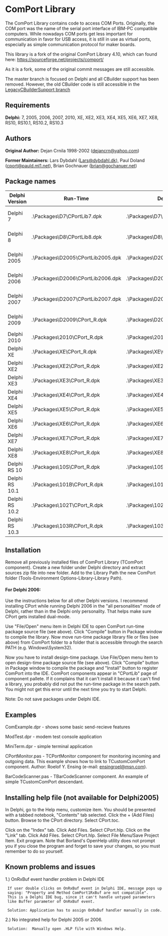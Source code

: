 # ComPort Library

The ComPort Library contains code to access COM Ports. Originally, the COM port was the name of the serial port interface of IBM-PC compatible computers.
While nowadays COM ports get less important for communication in favor for USB access, it is still in use as virtual ports, especially as simple communication protocol for maker boards.

This library is a fork of the original ComPort Library 4.10, which can found here:  https://sourceforge.net/projects/comport/

As it is a fork, some of the original commit messages are still accessible.

The master branch is focused on Delphi and all CBuilder support has been removed. However, the old CBuilder code is still accessible in the [LegacyCBuilderSupport branch](../../tree/LegacyCBuilderSupport/)

## Requirements

**Delphi:** 7, 2005, 2006, 2007, 2010, XE, XE2, XE3, XE4, XE5, XE6, XE7, XE8, RS10, RS10.1, RS10.2, RS10.3

## Authors

**Original Author:** Dejan Crnila 1998-2002 (dejancrn@yahoo.com)

**Former Maintainers:** Lars Dybdahl (Lars@dybdahl.dk), Paul Doland (cport@pauld.ml1.net), Brian Gochnauer (brian@gochanuer.net)

## Package names

| Delphi Version | Run-Time | Design-Time | State |
|---|---|---|---|
| Delphi 7 | .\Packages\D7\CPortLib7.dpk | .\Packages\D7\DsgnCPort7.dpk | not sufficiently tested |
| Delphi 8 | .\Packages\D8\CPortLib8.dpk | .\Packages\D8\DsgnCPort8.dpk | not sufficiently tested |
| Delphi 2005 | .\Packages\D2005\CPortLib2005.dpk | .\Packages\D2005\DsgnCPort2005.dpk | not sufficiently tested |
| Delphi 2006 | .\Packages\D2006\CPortLib2006.dpk | .\Packages\D2006\DsgnCPort2006.dpk | not sufficiently tested |
| Delphi 2007 | .\Packages\D2007\CPortLib2007.dpk | .\Packages\D2007\DsgnCPort2007.dpk | not sufficiently tested |
| Delphi 2009 | .\Packages\D2009\CPort_R.dpk | .\Packages\D2009\CPort_D.dpk | not sufficiently tested |
| Delphi 2010 | .\Packages\2010\CPort_R.dpk | .\Packages\2010\CPort_D.dpk | should work |
| Delphi XE | .\Packages\XE\CPort_R.dpk | .\Packages\XE\CPort_D.dpk | should work |
| Delphi XE2 | .\Packages\XE2\CPort_R.dpk | .\Packages\XE2\CPort_D.dpk | tested |
| Delphi XE3 | .\Packages\XE3\CPort_R.dpk | .\Packages\XE3\CPort_D.dpk | should work |
| Delphi XE4 | .\Packages\XE4\CPort_R.dpk | .\Packages\XE4\.dpk | should work |
| Delphi XE5 | .\Packages\XE5\CPort_R.dpk | .\Packages\XE5\CPort_D.dpk | should work |
| Delphi XE6 | .\Packages\XE6\CPort_R.dpk | .\Packages\XE6\CPort_D.dpk | should work |
| Delphi XE7 | .\Packages\XE7\CPort_R.dpk | .\Packages\XE7\CPort_D.dpk | tested |
| Delphi XE8 | .\Packages\XE8\CPort_R.dpk | .\Packages\XE8\CPort_D.dpk | should work |
| Delphi RS 10 | .\Packages\10S\CPort_R.dpk | .\Packages\10S\CPort_D.dpk | should work |
| Delphi RS 10.1 | .\Packages\101B\CPort_R.dpk | .\Packages\101B\CPort_D.dpk | should work |
| Delphi RS 10.2 | .\Packages\102T\CPort_R.dpk | .\Packages\102T\CPort_D.dpk | tested |
| Delphi RS 10.3 | .\Packages\103R\CPort_R.dpk | .\Packages\103R\CPort_D.dpk | should work |



## Installation

Remove all previously installed files of ComPort Library (TComPort component). Create a new folder under Delphi directory and extract sources zip file into new folder. Add to the Library Path the new ComPort folder (Tools-Environment Options-Library-Library Path).

#### For Delphi 2006:

Use the instructions below for all other Delphi versions. I recommend installing CPort while running Delphi 2006 in the "all personalities" mode of Delphi, rather than in the Delphi only personality. That helps make sure CPort gets installed dual-mode.

Use "File/Open" menu item in Delphi IDE to open ComPort run-time package source file (see above). Click "Compile" button in Package window to compile the library. Now move run-time package library file or files (see above) from ComPort folder to a folder that is accessible through the search PATH (e.g. Windows\System32).

Now you have to install design-time package. Use File/Open menu item to open design-time package source file (see above). Click "Compile" button in Package window to compile the package and "Install" button to register ComPort into the IDE. ComPort components appear in "CPortLib" page of component pallete.  If it complains that it can't install it because it can't find a library, you probably did not put the run-time package in the search path. You might not get this error until the next time you try to start Delphi.

Note: Do not save packages under Delphi IDE.

## Examples

  ComExample.dpr - shows some basic send-recieve features

  ModTest.dpr - modem test console application

  MiniTerm.dpr - simple terminal application

  CPortMonitor.pas - TCPortMonitor component for monitoring incoming and  outgoing data. This example shows how to link to TCustomComPort component. Author: Roelof Y. Ensing (e-mail: ensingroel@msn.com).

  BarCodeScanner.pas - TBarCodeScanner component. An example of simple TCustomComPort descendant. 


## Installing help file (not available for Delphi2005)
In Delphi, go to the Help menu, customize item. You should be presented with a tabbed notebook, "Contents" tab selected. Click the + (Add Files)  button. Browse to the CPort directory. Select CPort.toc. 

Click on the "Index" tab. Click Add Files. Select CPort.hlp. Click on the "Link" tab. Click Add Files. Select CPort.hlp. Select File Menu/Save Project Item. Exit program. Note that Borland's OpenHelp utility does not prompt you if you close the program and forget to save your changes, so you must remember to do so yourself. 


## Known problems and issues
  1.) OnRxBuf event handler problem in Delphi IDE

     If user double clicks on OnRxBuf event in Delphi IDE, message pops up
     saying: "Property and Method ComPort1RxBuf are not compatible".
     This is a Delphi IDE bug, since it can't handle untyped parameters
     like Buffer parameter of OnRxBuf event.
      
     Solution: Application has to assign OnRxBuf handler manually in code.    

  2.) No integrated help for Delphi 2005 or 2006.

     Solution:  Manually open .HLP file with Windows Help.